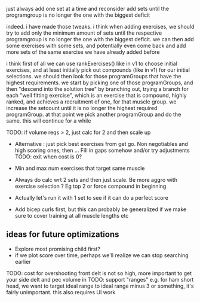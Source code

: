 just always add one set at a time and reconsider
add sets until the programgroup is no longer the one with the biggest deficit

indeed. i have made those tweaks. i think when adding exercises, we should try to add only the minimum amount of sets until the respective programgroup is no longer the one with the biggest deficit. we can then add some exercises with some sets, and potentially even come back and add more sets of the same exercise we have already added before

i think first of all we can use rankExercises() like in v1 to choose initial exercises, and at least initially pick out compounds (like in v1) for our initial selections.  we should then look for those programGroups that have the highest requirements. we start by picking one of those programGroups, and then "descend into the solution tree" by branching out, trying a branch for each "well fitting exercise", which is an exercise that is compound, highly ranked, and achieves a recruitment of one, for that muscle group. we increase the setcount until it is no longer the highest required programGroup. at that point we pick another programGroup and do the same. this will continue for a while

TODO: if volume reqs > 2, just calc for 2 and then scale up
- Alternative : just pick best exercises from get go. Non negotiables and high scoring ones, then ... Fill in gaps somehow and/or try adjustments
TODO: exit when cost is 0?

- Min and max num exercises that target same muscle
- Always do calc wrt 2 sets and then just scale. Be more aggro with exercise selection ? Eg top 2 or force compound in beginning
- Actually let's run it with 1 set to see if it can do a perfect score

- Add bicep curls first, but this can probably be generalized if we make sure to cover training at all muscle lengths etc
## ideas for future optimizations
- Explore most promising child first?
- if we plot score over time, perhaps we'll realize we can stop searching earlier

TODO: cost for overshooting front delt is not so high, more important to get your side delt and pec volume in
TODO: support "ranges" e.g. for ham short head, we want to target ideal range to ideal range minus 3 or something, it's fairly unimportant. this also requires UI work